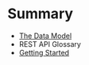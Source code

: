 # Summary

* [The Data Model](the_data_model.md)
* REST API Glossary
* [Getting Started](getting_started.md)

